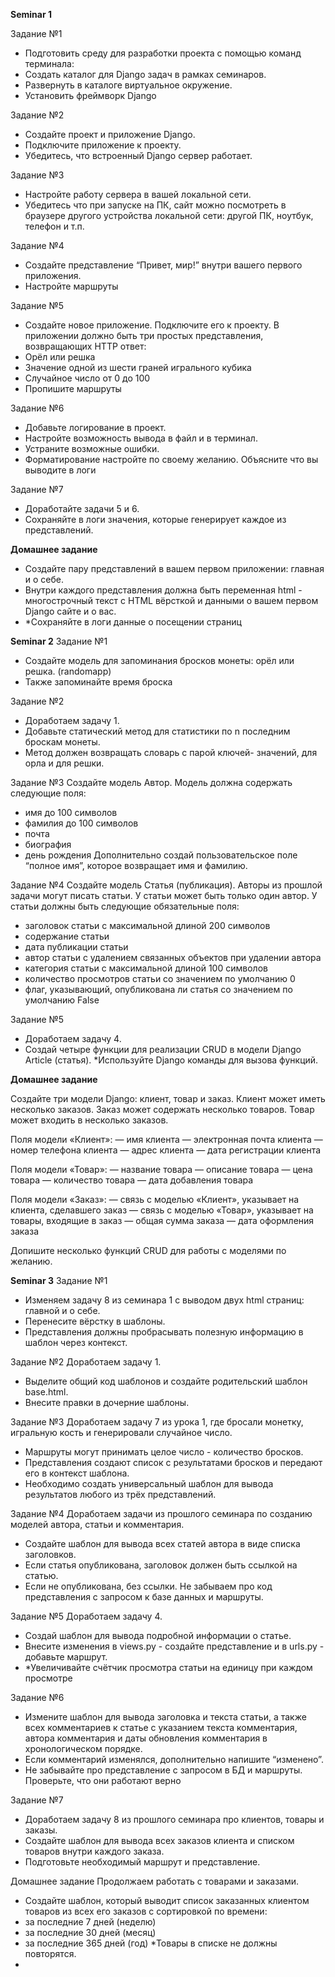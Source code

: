 **Seminar 1**

Задание №1
- Подготовить среду для разработки проекта с помощью команд
терминала:
- Создать каталог для Django задач в рамках семинаров.
- Развернуть в каталоге виртуальное окружение.
- Установить фреймворк Django

Задание №2
- Создайте проект и приложение Django.
- Подключите приложение к проекту.
- Убедитесь, что встроенный Django сервер работает.

Задание №3
- Настройте работу сервера в вашей локальной сети.
- Убедитесь что при запуске на ПК, сайт можно посмотреть в
браузере другого устройства локальной сети: другой ПК,
ноутбук, телефон и т.п.

Задание №4
- Создайте представление “Привет, мир!” внутри вашего
первого приложения.
- Настройте маршруты

Задание №5
- Создайте новое приложение. Подключите его к проекту. В
приложении должно быть три простых представления,
возвращающих HTTP ответ:
- Орёл или решка
- Значение одной из шести граней игрального кубика
- Случайное число от 0 до 100
- Пропишите маршруты

Задание №6
- Добавьте логирование в проект.
- Настройте возможность вывода в файл и в терминал.
- Устраните возможные ошибки.
- Форматирование настройте по своему желанию.
Объясните что вы выводите в логи

Задание №7
- Доработайте задачи 5 и 6.
- Сохраняйте в логи значения, которые генерирует каждое из
представлений.

**Домашнее задание**
- Создайте пару представлений в вашем первом приложении:
главная и о себе.
- Внутри каждого представления должна быть переменная
html - многострочный текст с HTML вёрсткой и данными о
вашем первом Django сайте и о вас.
- *Сохраняйте в логи данные о посещении страниц

**Seminar 2**
Задание №1
- Создайте модель для запоминания бросков монеты: орёл или
решка. (randomapp)
- Также запоминайте время броска

Задание №2
- Доработаем задачу 1.
- Добавьте статический метод для статистики по n последним
броскам монеты.
- Метод должен возвращать словарь с парой ключей-
значений, для орла и для решки.

Задание №3
Создайте модель Автор. Модель должна содержать
следующие поля:
- имя до 100 символов
- фамилия до 100 символов
- почта
- биография
- день рождения
Дополнительно создай пользовательское поле “полное
имя”, которое возвращает имя и фамилию.

Задание №4
Создайте модель Статья (публикация). Авторы из прошлой задачи могут
писать статьи. У статьи может быть только один автор. У статьи должны быть
следующие обязательные поля:
- заголовок статьи с максимальной длиной 200 символов
- содержание статьи
- дата публикации статьи
- автор статьи с удалением связанных объектов при удалении автора
- категория статьи с максимальной длиной 100 символов
- количество просмотров статьи со значением по умолчанию 0
- флаг, указывающий, опубликована ли статья со значением по умолчанию False

Задание №5
- Доработаем задачу 4.
- Создай четыре функции для реализации CRUD в модели Django Article (статья).
*Используйте Django команды для вызова функций.

**Домашнее задание**

Создайте три модели Django: клиент, товар и заказ.
Клиент может иметь несколько заказов.
Заказ может содержать несколько товаров.
Товар может входить в несколько заказов.

Поля модели «Клиент»:
— имя клиента
— электронная почта клиента
— номер телефона клиента
— адрес клиента
— дата регистрации клиента

Поля модели «Товар»:
— название товара
— описание товара
— цена товара
— количество товара
— дата добавления товара

Поля модели «Заказ»:
— связь с моделью «Клиент», указывает на клиента, сделавшего заказ
— связь с моделью «Товар», указывает на товары, входящие в заказ
— общая сумма заказа
— дата оформления заказа

Допишите несколько функций CRUD для работы с моделями по желанию.

**Seminar 3**
Задание №1
- Изменяем задачу 8 из семинара 1 с выводом двух html страниц:
главной и о себе.
- Перенесите вёрстку в шаблоны.
- Представления должны пробрасывать полезную информацию в
шаблон через контекст.

Задание №2
Доработаем задачу 1.
- Выделите общий код шаблонов и создайте родительский
шаблон base.html.
- Внесите правки в дочерние шаблоны.

Задание №3 
Доработаем задачу 7 из урока 1, где бросали монетку,
игральную кость и генерировали случайное число.
- Маршруты могут принимать целое число - количество
бросков.
- Представления создают список с результатами бросков и
передают его в контекст шаблона.
- Необходимо создать универсальный шаблон для вывода
результатов любого из трёх представлений.

Задание №4
Доработаем задачи из прошлого семинара по созданию
моделей автора, статьи и комментария.
- Создайте шаблон для вывода всех статей автора в виде
списка заголовков.
- Если статья опубликована, заголовок должен быть
ссылкой на статью.
- Если не опубликована, без ссылки.
Не забываем про код представления с запросом к базе
данных и маршруты.

Задание №5
Доработаем задачу 4.
- Создай шаблон для вывода подробной информации о
статье.
- Внесите изменения в views.py - создайте представление и в
urls.py - добавьте маршрут.
- *Увеличивайте счётчик просмотра статьи на единицу при
каждом просмотре
 
Задание №6
- Измените шаблон для вывода заголовка и текста статьи, а
также всех комментариев к статье с указанием текста
комментария, автора комментария и даты обновления
комментария в хронологическом порядке.
- Если комментарий изменялся, дополнительно напишите
“изменено”.
- Не забывайте про представление с запросом в БД и
маршруты. Проверьте, что они работают верно

Задание №7
- Доработаем задачу 8 из прошлого семинара про клиентов,
товары и заказы.
- Создайте шаблон для вывода всех заказов клиента и
списком товаров внутри каждого заказа.
- Подготовьте необходимый маршрут и представление.

Домашнее задание
Продолжаем работать с товарами и заказами.
- Создайте шаблон, который выводит список заказанных
клиентом товаров из всех его заказов с сортировкой по
времени:
- за последние 7 дней (неделю)
- за последние 30 дней (месяц)
- за последние 365 дней (год)
*Товары в списке не должны повторятся.
- 